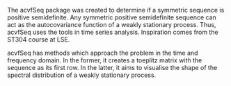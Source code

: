 The acvfSeq package was created to determine if a symmetric sequence is positive semidefinite. Any symmetric positive semidefinite sequence can act as the autocovariance function of a weakly stationary process. Thus, acvfSeq uses the tools in time series analysis. Inspiration comes from the ST304 course at LSE.


acvfSeq has methods which approach the problem in the time and frequency domain. In the former, it creates a toeplitz matrix with the sequence as its first row. In the latter, it aims to visualise the shape of the spectral distribution of a weakly stationary process.
